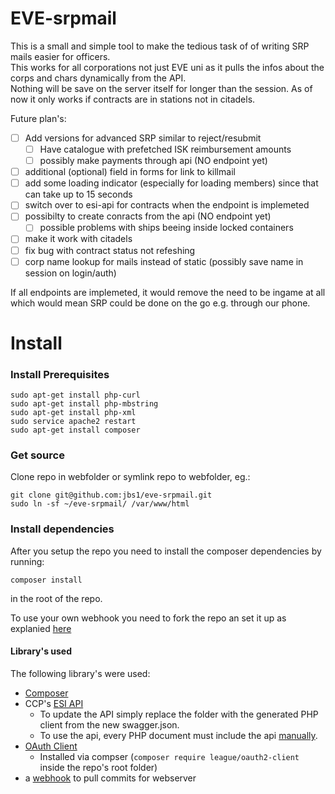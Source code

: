 # EVE-srpmail

This is a small and simple tool to make the tedious task of of writing SRP mails easier for officers.  
This works for all corporations not just EVE uni as it pulls the infos about the corps and chars dynamically from the API.  
Nothing will be save on the server itself for longer than the session.
As of now it only works if contracts are in stations not in citadels.


Future plan's:
* [ ] Add versions for advanced SRP similar to reject/resubmit
  * [ ] Have catalogue with prefetched ISK reimbursement amounts
  * [ ] possibly make payments through api (NO endpoint yet)
* [ ] additional (optional) field in forms for link to killmail
* [ ] add some loading indicator (especially for loading members) since that can take up to 15 seconds
* [ ] switch over to esi-api for contracts when the endpoint is implemeted
* [ ] possibilty to create conracts from the api (NO endpoint yet)
  * [ ] possible problems with ships beeing inside locked containers
* [ ] make it work with citadels
* [ ] fix bug with contract status not refeshing
* [ ] corp name lookup for mails instead of static (possibly save name in session on login/auth)

If all endpoints are implemeted, it would remove the need to be ingame at all which would mean SRP could be done on the go e.g. through our phone.



# Install

### Install Prerequisites

```
sudo apt-get install php-curl
sudo apt-get install php-mbstring
sudo apt-get install php-xml
sudo service apache2 restart
sudo apt-get install composer
```

### Get source
Clone repo in webfolder or symlink repo to webfolder, eg.:  
```
git clone git@github.com:jbs1/eve-srpmail.git
sudo ln -sf ~/eve-srpmail/ /var/www/html
```

### Install dependencies
After you setup the repo you need to install the composer dependencies by running:
```
composer install
```
in the root of the repo.



To use your own webhook you need to fork the repo an set it up as explanied [here](hook.md)


#### Library's used
The following library's were used:
* [Composer](https://getcomposer.org/download/)
* CCP's [ESI API](https://esi.tech.ccp.is/latest/)
  * To update the API simply replace the folder with the generated PHP client from the new swagger.json.
  * To use the api, every PHP document must include the api [manually](https://github.com/jbs1/eve-srpmail/tree/master/SwaggerClient-php#manual-installation).
* [OAuth Client](https://github.com/thephpleague/oauth2-client)
  * Installed via compser (`composer require league/oauth2-client` inside the repo's root folder)
* a [webhook](hook.md) to pull commits for webserver
